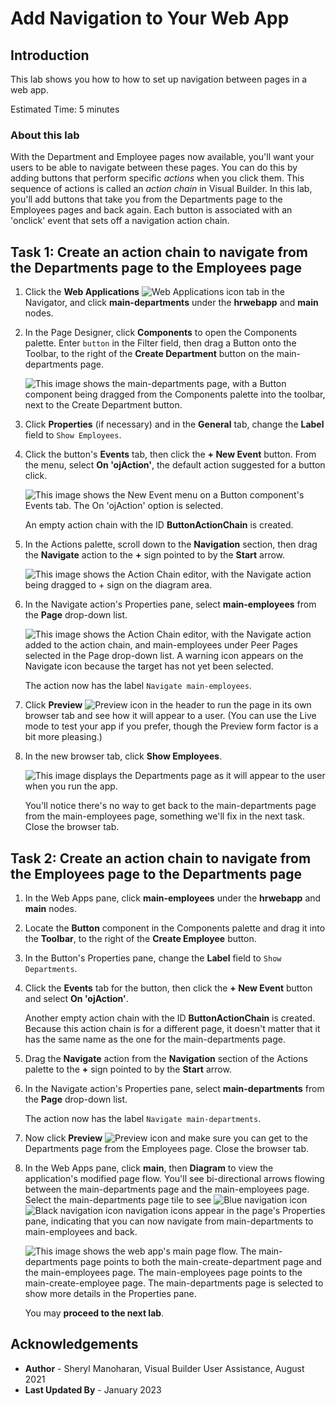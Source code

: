 # Add Navigation to Your Web App

## Introduction

This lab shows you how to how to set up navigation between pages in a web app.

Estimated Time: 5 minutes

### About this lab

With the Department and Employee pages now available, you'll want your users to be able to navigate between these pages. You can do this by adding buttons that perform specific *actions* when you click them. This sequence of actions is called an *action chain* in Visual Builder. In this lab, you'll add buttons that take you from the Departments page to the Employees pages and back again. Each button is associated with an 'onclick' event that sets off a navigation action chain.

## Task 1: Create an action chain to navigate from the Departments page to the Employees page

1.  Click the **Web Applications** ![Web Applications icon](images/vbcsnd_webapp_icon.png) tab in the Navigator, and click **main-departments** under the **hrwebapp** and **main** nodes.
2.  In the Page Designer, click **Components** to open the Components palette. Enter `button` in the Filter field, then drag a Button onto the Toolbar, to the right of the **Create Department** button on the main-departments page.

    ![](images/vbcsnd_cse_s2.png "This image shows the main-departments page, with a Button component being dragged from the Components palette into the toolbar, next to the Create Department button.")

3.  Click **Properties** (if necessary) and in the **General** tab, change the **Label** field to `Show Employees`.
4.  Click the button's **Events** tab, then click the **\+ New Event** button. From the menu, select **On 'ojAction'**, the default action suggested for a button click.

    ![](images/vbcsnd_cse_s4.png "This image shows the New Event menu on a Button component's Events tab. The On 'ojAction' option is selected.")

    An empty action chain with the ID **ButtonActionChain** is created.

5.  In the Actions palette, scroll down to the **Navigation** section, then drag the **Navigate** action to the **+** sign pointed to by the **Start** arrow.

    ![](images/new-buttonactionchain.png "This image shows the Action Chain editor, with the Navigate action being dragged to + sign on the diagram area.")

6.  In the Navigate action's Properties pane, select **main-employees** from the **Page** drop-down list.

    ![](images/vbcsnd_cse_s6.png "This image shows the Action Chain editor, with the Navigate action added to the action chain, and main-employees under Peer Pages selected in the Page drop-down list. A warning icon appears on the Navigate icon because the target has not yet been selected.")

    The action now has the label `Navigate main-employees`.

7.  Click **Preview** ![Preview icon](images/vbcsnd_run_icon.png) in the header to run the page in its own browser tab and see how it will appear to a user. (You can use the Live mode to test your app if you prefer, though the Preview form factor is a bit more pleasing.)

8.  In the new browser tab, click **Show Employees**.

    ![](images/preview.png "This image displays the Departments page as it will appear to the user when you run the app.")

    You'll notice there's no way to get back to the main-departments page from the main-employees page, something we'll fix in the next task. Close the browser tab.

## Task 2: Create an action chain to navigate from the Employees page to the Departments page

1.  In the Web Apps pane, click **main-employees** under the **hrwebapp** and **main** nodes.

2.  Locate the **Button** component in the Components palette and drag it into the **Toolbar**, to the right of the **Create Employee** button.
3.  In the Button's Properties pane, change the **Label** field to `Show Departments`.
4.  Click the **Events** tab for the button, then click the **+ New Event** button and select **On 'ojAction'**.

    Another empty action chain with the ID **ButtonActionChain** is created. Because this action chain is for a different page, it doesn't matter that it has the same name as the one for the main-departments page.

5.  Drag the **Navigate** action from the **Navigation** section of the Actions palette to the **+** sign pointed to by the **Start** arrow.

6.  In the Navigate action's Properties pane, select **main-departments** from the **Page** drop-down list.

    The action now has the label `Navigate main-departments`.

7.  Now click **Preview** ![Preview icon](images/vbcsnd_run_icon.png) and make sure you can get to the Departments page from the Employees page. Close the browser tab.

8. In the Web Apps pane, click **main**, then **Diagram** to view the application's modified page flow. You'll see bi-directional arrows flowing between the main-departments page and the main-employees page. Select the main-departments page tile to see ![Blue navigation icon](images/diagram-navigation-icon-green.png) ![Black navigation icon](images/diagram-navigation-icon-black.png) navigation icons appear in the page's Properties pane, indicating that you can now navigate from main-departments to main-employees and back.

    ![](images/vbcsnd_cpc_s9.png "This image shows the web app's main page flow. The main-departments page points to both the main-create-department page and the main-employees page. The main-employees page points to the main-create-employee page. The main-departments page is selected to show more details in the Properties pane.")

    You may **proceed to the next lab**.

## Acknowledgements

* **Author** - Sheryl Manoharan, Visual Builder User Assistance, August 2021
* **Last Updated By** - January 2023
